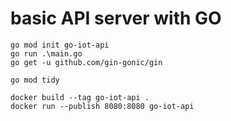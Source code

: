 # basic API server with GO

```
go mod init go-iot-api
go run .\main.go
go get -u github.com/gin-gonic/gin

go mod tidy

docker build --tag go-iot-api .
docker run --publish 8080:8080 go-iot-api
```

